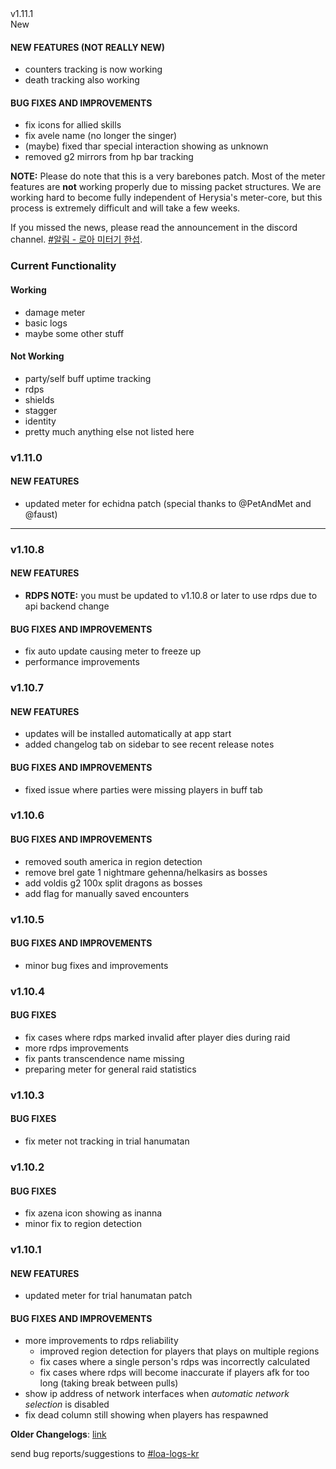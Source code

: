 <div class="rounded-md flex space-x-2 items-center">
  <div class="text-lg font-semibold text-white">
    v1.11.1
  </div>
  <div class="bg-accent-500 px-2 font-medium rounded-md text-white">
    New
  </div>
</div>

#### NEW FEATURES (NOT REALLY NEW)
- counters tracking is now working
- death tracking also working

#### BUG FIXES AND IMPROVEMENTS
- fix icons for allied skills
- fix avele name (no longer the singer)
- (maybe) fixed thar special interaction showing as unknown
- removed g2 mirrors from hp bar tracking

**NOTE:** Please do note that this is a very barebones patch. Most of the meter features are **not** working properly due to missing packet structures. We are working hard to become fully independent of Herysia's meter-core, but this process is extremely difficult and will take a few weeks.

If you missed the news, please read the announcement in the discord channel. [#알림 - 로아 미터기 한섭](https://discord.gg/ybujC3sjMy).

### Current Functionality
#### Working
- damage meter
- basic logs
- maybe some other stuff
#### Not Working
- party/self buff uptime tracking
- rdps
- shields
- stagger
- identity
- pretty much anything else not listed here


### v1.11.0
#### NEW FEATURES
- updated meter for echidna patch (special thanks to @PetAndMet and @faust)

---

### v1.10.8
#### NEW FEATURES
- **RDPS NOTE:** you must be updated to v1.10.8 or later to use rdps due to api backend change
#### BUG FIXES AND IMPROVEMENTS
- fix auto update causing meter to freeze up
- performance improvements
### v1.10.7
#### NEW FEATURES
- updates will be installed automatically at app start
- added changelog tab on sidebar to see recent release notes
#### BUG FIXES AND IMPROVEMENTS
- fixed issue where parties were missing players in buff tab
### v1.10.6
#### BUG FIXES AND IMPROVEMENTS
- removed south america in region detection
- remove brel gate 1 nightmare gehenna/helkasirs as bosses
- add voldis g2 100x split dragons as bosses
- add flag for manually saved encounters
### v1.10.5
#### BUG FIXES AND IMPROVEMENTS
- minor bug fixes and improvements
### v1.10.4
#### BUG FIXES
- fix cases where rdps marked invalid after player dies during raid
- more rdps improvements
- fix pants transcendence name missing
- preparing meter for general raid statistics
### v1.10.3
#### BUG FIXES
- fix meter not tracking in trial hanumatan
### v1.10.2
#### BUG FIXES
- fix azena icon showing as inanna
- minor fix to region detection
### v1.10.1
#### NEW FEATURES
- updated meter for trial hanumatan patch
#### BUG FIXES AND IMPROVEMENTS
- more improvements to rdps reliability
    - improved region detection for players that plays on multiple regions
    - fix cases where a single person's rdps was incorrectly calculated
    - fix cases where rdps will become inaccurate if players afk for too long (taking break between pulls)
- show ip address of network interfaces when _automatic network selection_ is disabled
- fix dead column still showing when players has respawned


**Older Changelogs**: [link](https://github.com/MaccolSolZico/loa-logs-kr/releases/tag/v1.9.10)

send bug reports/suggestions to [#loa-logs-kr](https://discord.gg/ybujC3sjMy)

